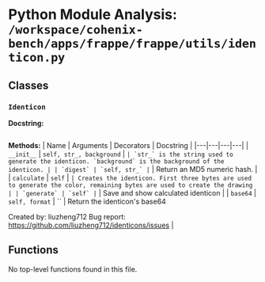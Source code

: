 # Python Module Analysis: `/workspace/cohenix-bench/apps/frappe/frappe/utils/identicon.py`

## Classes

### `Identicon`


**Docstring:**
```

```

**Methods:**
| Name | Arguments | Decorators | Docstring |
|---|---|---|---|
| `__init__` | `self, str_, background` | `` | `str_` is the string used to generate the identicon.
`background` is the background of the identicon. |
| `digest` | `self, str_` | `` | Return an MD5 numeric hash. |
| `calculate` | `self` | `` | Creates the identicon.
First three bytes are used to generate the color,
remaining bytes are used to create the drawing |
| `generate` | `self` | `` | Save and show calculated identicon |
| `base64` | `self, format` | `` | Return the identicon's base64

Created by: liuzheng712
Bug report: https://github.com/liuzheng712/identicons/issues |





## Functions

No top-level functions found in this file.
